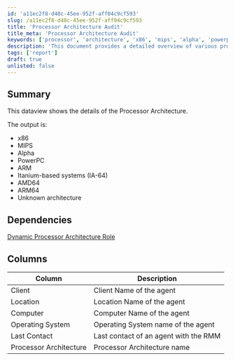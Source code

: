 ```yaml
---
id: 'a11ec2f8-d40c-45ee-952f-aff04c9cf593'
slug: /a11ec2f8-d40c-45ee-952f-aff04c9cf593
title: 'Processor Architecture Audit'
title_meta: 'Processor Architecture Audit'
keywords: ['processor', 'architecture', 'x86', 'mips', 'alpha', 'powerpc', 'arm', 'itanium', 'amd64', 'arm64']
description: 'This document provides a detailed overview of various processor architectures, including x86, MIPS, Alpha, PowerPC, ARM, Itanium, AMD64, and ARM64. It also includes information on dependencies and a structured dataview for better understanding.'
tags: ['report']
draft: true
unlisted: false
---
```


## Summary

This dataview shows the details of the Processor Architecture.

The output is:

- x86
- MIPS
- Alpha
- PowerPC
- ARM
- Itanium-based systems (IA-64)
- AMD64
- ARM64
- Unknown architecture

## Dependencies

[Dynamic Processor Architecture Role](<./Dynamic Processor Architecture Role.md>)

## Columns

| Column                | Description                                      |
|----------------------|--------------------------------------------------|
| Client               | Client Name of the agent                         |
| Location             | Location Name of the agent                       |
| Computer             | Computer Name of the agent                       |
| Operating System     | Operating System name of the agent               |
| Last Contact         | Last contact of an agent with the RMM           |
| Processor Architecture | Processor Architecture name                    |


